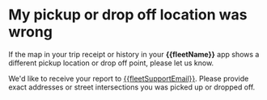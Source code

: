 <h1>My pickup or drop off location was wrong</h1>

If the map in your trip receipt or history in your **{{fleetName}}** app shows a different pickup location or drop off point, please let us know.

We'd like to receive your report to <a href="mailto:{{fleetSupportEmail}}">{{fleetSupportEmail}}</a>. Please provide exact addresses or street intersections you was picked up or dropped off.
